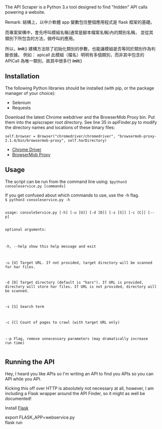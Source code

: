 The API Scraper is a Python 3.x tool designed to find "hidden" API calls powering a website.

Remark:
結構上，以中介軟體 app 變數包住整個應用程式是 flask 框架的基礎。

而專案架構中，會先呼叫模組名稱(通常是腳本檔案名稱)內的類別名稱，
並從其類別下所包含的方法，做呼叫的應用。

所以，__init__() 建構方法除了初始化類別的參數，也能讓模組是否等同於類別作為判斷依據。
例如：
apicall 此模組（檔名）明明有多個類別，而非其中包含的APICall 為唯一類別，故其中很多行 __init__()

<h2>Installation</h2>
The following Python libraries should be installed (with pip, or the package manager of your choice):
<ul>
<li>Selenium</li>
<li>Requests</li>
</ul>
Download the latest Chrome webdriver and the BrowserMob Proxy bin. Put them into the apiscraper root directory. 
See line 35 in apiFinder.py to modify the directory names and locations of these binary files:

`self.browser = Browser("chromedriver/chromedriver", "browsermob-proxy-2.1.4/bin/browsermob-proxy", self.harDirectory)`

<ul>
<li><a href="https://sites.google.com/a/chromium.org/chromedriver/downloads">Chrome Driver</a></li>
<li><a href="https://bmp.lightbody.net/">BrowserMob Proxy</a></li>
</ul>



<h2>Usage</h2>
The script can be run from the command line using:
<code>$python3 consoleservice.py [commands]</code>
<p>
If you get confused about which commands to use, use the -h flag. 

<code>
$ python3 consoleservice.py -h <p>
usage: consoleService.py [-h] [-u [U]] [-d [D]] [-s [S]] [-c [C]] [--p]
<p>
optional arguments:<br>

  -h, --help  show this help message and exit<br>

  -u [U]      Target URL. If not provided, target directory will be scanned
              for har files.<br>

  -d [D]      Target directory (default is "hars"). If URL is provided,
              directory will store har files. If URL is not provided,
              directory will be scanned.<br>

  -s [S]      Search term<br>

  -c [C]      Count of pages to crawl (with target URL only)<br>
  
  --p         Flag, remove unnecessary parameters (may dramatically increase
              run time)<br>
  </code>

<h2>Running the API</h2>
Hey, I heard you like APIs so I'm writing an API to find you APIs so you can API while you API. 
<p>
Kicking this off over HTTP is absolutely not necessary at all, however, I am including a Flask wrapper around the API Finder, so it might as well be documented!
<p>
Install <a href="http://flask.pocoo.org/">Flask</a>
<p>
export FLASK_APP=webservice.py<br>
flask run
